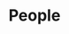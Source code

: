 ---
templateKey: collection
title: People
image: ../../images/urban/bangkok.jpg
images:
    - image: ../../images/urban/amsterdam.jpg
    - image: ../../images/urban/belgium.jpg
    - image: ../../images/urban/hefen.jpg
    - image: ../../images/urban/station.jpg
    - image: ../../images/urban/bulls.jpg
    - image: ../../images/urban/chappel.jpg
    - image: ../../images/urban/dubai.jpg
    - image: ../../images/urban/varanassi.jpg
    - image: ../../images/urban/bangkok.jpg
---